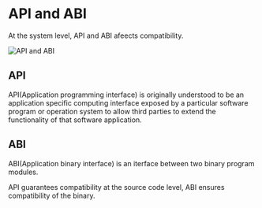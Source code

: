 # API and ABI

At the system level, API and ABI afeects compatibility.

![API and ABI](https://upload.wikimedia.org/wikipedia/commons/thumb/6/68/Linux_kernel_interfaces.svg/1280px-Linux_kernel_interfaces.svg.png)

## API

API(Application programming interface) is originally understood to be an application specific computing interface exposed by a particular software program or operation system to allow third parties to extend the functionality of that software application.

## ABI

ABI(Application binary interface) is an iterface between two binary program modules.

API guarantees compatibility at the source code level, ABI ensures compatibility of the binary.